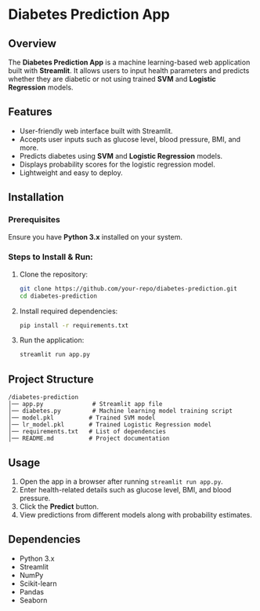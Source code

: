 # Diabetes Prediction App

## Overview
The **Diabetes Prediction App** is a machine learning-based web application built with **Streamlit**. It allows users to input health parameters and predicts whether they are diabetic or not using trained **SVM** and **Logistic Regression** models.

## Features
- User-friendly web interface built with Streamlit.
- Accepts user inputs such as glucose level, blood pressure, BMI, and more.
- Predicts diabetes using **SVM** and **Logistic Regression** models.
- Displays probability scores for the logistic regression model.
- Lightweight and easy to deploy.

## Installation
### Prerequisites
Ensure you have **Python 3.x** installed on your system.

### Steps to Install & Run:
1. Clone the repository:
   ```bash
   git clone https://github.com/your-repo/diabetes-prediction.git
   cd diabetes-prediction
   ```
2. Install required dependencies:
   ```bash
   pip install -r requirements.txt
   ```
3. Run the application:
   ```bash
   streamlit run app.py
   ```

## Project Structure
```
/diabetes-prediction
│── app.py              # Streamlit app file
│── diabetes.py         # Machine learning model training script
│── model.pkl          # Trained SVM model
│── lr_model.pkl       # Trained Logistic Regression model
│── requirements.txt   # List of dependencies
│── README.md          # Project documentation
```

## Usage
1. Open the app in a browser after running `streamlit run app.py`.
2. Enter health-related details such as glucose level, BMI, and blood pressure.
3. Click the **Predict** button.
4. View predictions from different models along with probability estimates.

## Dependencies
- Python 3.x
- Streamlit
- NumPy
- Scikit-learn
- Pandas
- Seaborn



